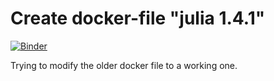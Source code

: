 # Create docker-file "julia 1.4.1"
[![Binder](https://mybinder.org/badge_logo.svg)](https://mybinder.org/v2/gh/zelenkastiot/julia1.4.1-docker-test/HEAD)

Trying to modify the older docker file to a working one.
